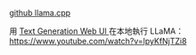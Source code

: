 
[github llama.cpp](https://github.com/ggerganov/llama.cpp?tab=readme-ov-file)

用 [Text Generation Web UI ](https://github.com/oobabooga/text-generation-webui) 在本地執行 LLaMA：
https://www.youtube.com/watch?v=lpyKfNjTZi8

